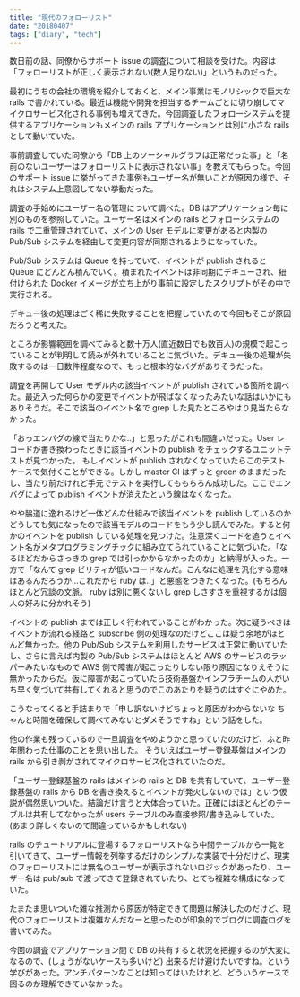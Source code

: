 ```yaml
---
title: "現代のフォローリスト"
date: "20180407"
tags: ["diary", "tech"]
---
```


数日前の話、同僚からサポート issue の調査について相談を受けた。内容は「フォローリストが正しく表示されない(数人足りない)」というものだった。

最初にうちの会社の環境を紹介しておくと、メイン事業はモノリシックで巨大な rails で書かれている。最近は機能や開発を担当するチームごとに切り崩してマイクロサービス化される事例も増えてきた。今回調査したフォローシステムを提供するアプリケーションもメインの rails アプリケーションとは別に小さな rails として動いていた。

事前調査していた同僚から「DB 上のソーシャルグラフは正常だった事」と「名前のないユーザーはフォローリストに表示されない事」を教えてもらった。今回のサポート issue に挙がってきた事例もユーザー名が無いことが原因の様で、それはシステム上意図してない挙動だった。

調査の手始めにユーザー名の管理について調べた。DB はアプリケーション毎に別のものを参照していた。ユーザー名はメインの rails とフォローシステムの rails で二重管理されていて、メインの User モデルに変更があると内製の Pub/Sub システムを経由して変更内容が同期されるようになっていた。

Pub/Sub システムは Queue を持っていて、イベントが publish されると Queue にどんどん積んでいく。積まれたイベントは非同期にデキューされ、紐付けられた Docker イメージが立ち上がり事前に設定したスクリプトがその中で実行される。

デキュー後の処理はごく稀に失敗することを把握していたので今回もそこが原因だろうと考えた。

ところが影響範囲を調べてみると数十万人(直近数日でも数百人)の規模で起こっていることが判明して読みが外れていることに気づいた。デキュー後の処理が失敗するのは一日数件程度なので、もっと根本的なバグがありそうだった。

調査を再開して User モデル内の該当イベントが publish されている箇所を調べた。最近入った何らかの変更でイベントが飛ばなくなったみたいな話はいかにもありそうだ。そこで該当のイベント名で grep した見たところやはり見当たらなかった。

「おっエンバグの線で当たりかな..」と思ったがこれも間違いだった。User レコードが書き換わったときに該当イベントの publish をチェックするユニットテストが見つかった。
もしイベントが publish されなくなっていたらこのテストケースで気付くことができる。しかし master CI はずっと green のままだったし、当たり前だけれど手元でテストを実行してももちろん成功した。ここでエンバグによって publish イベントが消えたという線はなくなった。

やや脇道に逸れるけど一体どんな仕組みで該当イベントを publish しているのかどうしても気になったので該当モデルのコードをもう少し読んでみた。すると何かのイベントを publish している処理を見つけた。注意深くコードを追うとイベント名がメタプログラミングチックに組み立てられていることに気づいた。「なるほどだからさっきの grep では引っかからなかったのか」と納得が入った。一方で「なんて grep ビリティが低いコードなんだ。こんなに処理を汎化する意味はあるんだろうか...これだから ruby は..」と悪態をつきたくなった。(もちろんほとんど冗談の文脈。 ruby は別に悪くないし grep しさすさを重視するかは個人の好みに分かれそう)

イベントの publish までは正しく行われていることがわかった。次に疑うべきはイベントが流れる経路と subscribe 側の処理なのだけどここは疑う余地がほとんど無かった。他の Pub/Sub システムを利用したサービスは正常に動いていたし、さらに言えば内製の Pub/Sub システムはほとんど AWS のサービスのラッパーみたいなもので AWS 側で障害が起こったりしない限り原因になりえそうに無かったからだ。仮に障害が起こっていたら技術基盤かインフラチームの人がいち早く気づいて共有してくれると思うのでこのあたりを疑うのはすぐにやめた。

こうなってくると手詰まりで「申し訳ないけどちょっと原因がわからないな ちゃんと時間を確保して調べてみないとダメそうですね」という話をした。

他の作業も残っているので一旦調査をやめようかと思っていたのだけど、ふと昨年関わった仕事のことを思い出した。 そういえばユーザー登録基盤はメインの rails から引き剥がされてマイクロサービス化されていたのだ。

「ユーザー登録基盤の rails はメインの rails と DB を共有していて、ユーザー登録基盤の rails から DB を書き換えるとイベントが発火しないのでは」という仮説が偶然思いついた。結論だけ言うと大体合っていた。正確にはほとんどのテーブルは共有してなかったが users テーブルのみ直接参照/書き込みしていた。 (あまり詳しくないので間違っているかもしれない)

rails のチュートリアルに登場するフォローリストなら中間テーブルから一覧を引いてきて、ユーザー情報を列挙するだけのシンプルな実装で十分だけど、現実のフォローリストには無名のユーザーが表示されないロジックがあったり、ユーザー名は pub/sub で渡ってきて登録されていたり、とても複雑な構成になっていた。

たまたま思いついた雑な推測から原因が特定できて問題は解決したのだけど、現代のフォローリストは複雑なんだなーと思ったのが印象的でブログに調査ログを書いてみた。

今回の調査でアプリケーション間で DB の共有すると状況を把握するのが大変になるので、(しょうがないケースも多いけど) 出来るだけ避けたいですね。という学びがあった。アンチパターンなことは知ってはいたけれど、どういうケースで困るのか理解できていなかった。
